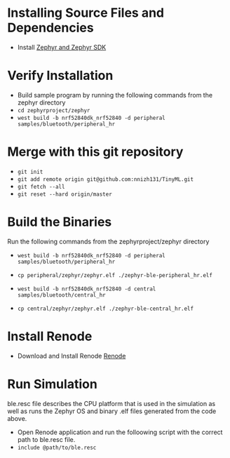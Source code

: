 # Installing Source Files and Dependencies
* Install [Zephyr and Zephyr SDK](https://docs.zephyrproject.org/latest/develop/getting_started/index.html)

# Verify Installation
* Build sample program by running the following commands from the zephyr directory
* `cd zephyrproject/zephyr`
* `west build -b nrf52840dk_nrf52840 -d peripheral samples/bluetooth/peripheral_hr`

# Merge with this git repository
* `git init`
* `git add remote origin git@github.com:nnizh131/TinyML.git`
* `git fetch --all`
* `git reset --hard origin/master`

# Build the Binaries
Run the following commands from the zephyrproject/zephyr directory
* `west build -b nrf52840dk_nrf52840 -d peripheral samples/bluetooth/peripheral_hr`
* `cp peripheral/zephyr/zephyr.elf ./zephyr-ble-peripheral_hr.elf`

* `west build -b nrf52840dk_nrf52840 -d central samples/bluetooth/central_hr`
* `cp central/zephyr/zephyr.elf ./zephyr-ble-central_hr.elf`


# Install Renode
* Download and Install Renode [Renode](https://github.com/renode/renode)


# Run Simulation

ble.resc file describes the CPU platform that is used in the simulation as well as runs the Zephyr OS and binary .elf files generated from the code above.

* Open Renode application and run the folloowing script with the correct path to ble.resc file.
* `include @path/to/ble.resc` 
 
